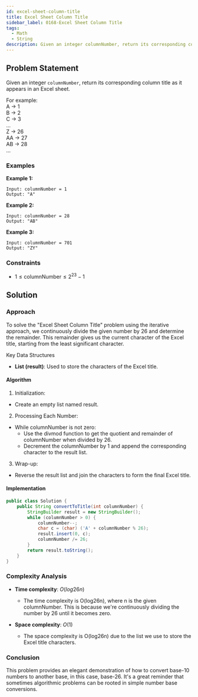 ```yaml
---
id: excel-sheet-column-title
title: Excel Sheet Column Title
sidebar_label: 0168-Excel Sheet Column Title
tags:
  - Math
  - String
description: Given an integer columnNumber, return its corresponding column title as it appears in an Excel sheet.
---
```


## Problem Statement

Given an integer `columnNumber`, return its corresponding column title as it appears in an Excel sheet.  

For example:  
A -> 1  
B -> 2  
C -> 3  
...  
Z -> 26  
AA -> 27  
AB -> 28   
...  

### Examples

**Example 1:**

```plaintext
Input: columnNumber = 1
Output: "A"
```

**Example 2:**

```plaintext
Input: columnNumber = 28
Output: "AB"
```

**Example 3:**

```plaintext
Input: columnNumber = 701
Output: "ZY"
```

### Constraints

- $1 \leq  \text{columnNumber} \leq 2^{23} - 1$

## Solution

### Approach 

To solve the "Excel Sheet Column Title" problem using the iterative approach, we continuously divide the given number by 26 and determine the remainder. This remainder gives us the current character of the Excel title, starting from the least significant character.



Key Data Structures
- **List (result)**: Used to store the characters of the Excel title.

#### Algorithm

1. Initialization:  
- Create an empty list named result.   
2. Processing Each Number:  
- While columnNumber is not zero:  
  *  Use the divmod function to get the quotient and remainder of columnNumber when divided by 26.  
  * Decrement the columnNumber by 1 and append the corresponding character to the result list.
3. Wrap-up:
- Reverse the result list and join the characters to form the final Excel title.



#### Implementation

```Java
public class Solution {
    public String convertToTitle(int columnNumber) {
        StringBuilder result = new StringBuilder();
        while (columnNumber > 0) {
            columnNumber--;
            char c = (char) ('A' + columnNumber % 26);
            result.insert(0, c);
            columnNumber /= 26;
        }
        return result.toString();
    }
}
```

### Complexity Analysis

- **Time complexity**: $O(log26n)$
    * The time complexity is O(log26n), where n is the given columnNumber. This is because we're continuously dividing the number by 26 until it becomes zero.

- **Space complexity**: $O(1)$
    * The space complexity is O(log26n) due to the list we use to store the Excel title characters.

### Conclusion

This problem provides an elegant demonstration of how to convert base-10 numbers to another base, in this case, base-26. It's a great reminder that sometimes algorithmic problems can be rooted in simple number base conversions.

